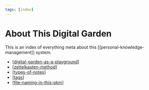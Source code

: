 ```yaml
---
tags: [index]
---
```


# About This Digital Garden

This is an index of everything meta about this [[personal-knowledge-management]] system.

- [[digital-garden-as-a-playground]]
- [[zettelkasten-method]]
- [[types-of-notes]]
- [[tags]]
- [[file-naming-in-this-pkm]]


[//begin]: # "Autogenerated link references for markdown compatibility"
[digital-garden-as-a-playground]: ../4-permanent/digital-garden-as-a-playground "Digital Garden as a Playground"
[zettelkasten-method]: ../3-literature/zettelkasten-method "Zettelkasten Method"
[types-of-notes]: ../4-permanent/types-of-notes "Types of Notes"
[tags]: ../4-permanent/tags "Tags"
[file-naming-in-this-pkm]: ../2-fleeting/file-naming-in-this-pkm "File Naming in This PKM"
[//end]: # "Autogenerated link references"